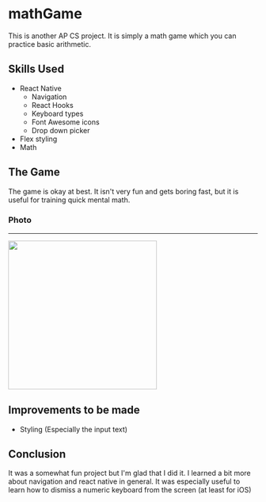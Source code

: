 # mathGame
This is another AP CS project. It is simply a math game which you can practice basic arithmetic.
## Skills Used
* React Native
  * Navigation
  * React Hooks
  * Keyboard types
  * Font Awesome icons
  * Drop down picker
* Flex styling
* Math

## The Game
The game is okay at best. It isn't very fun and gets boring fast, but it is useful for training quick mental math. 

### Photo
___
<img src="https://user-images.githubusercontent.com/67520166/153733379-733bb36c-8c9a-4452-a69b-36083467dddd.PNG" width="300"/>

## Improvements to be made
* Styling (Especially the input text)

## Conclusion
It was a somewhat fun project but I'm glad that I did it. I learned a bit more about navigation and react native in general. It was especially useful to learn how to dismiss 
a numeric keyboard from the screen (at least for iOS)
